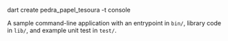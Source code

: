 dart create pedra_papel_tesoura -t console

A sample command-line application with an entrypoint in `bin/`, library code
in `lib/`, and example unit test in `test/`.
